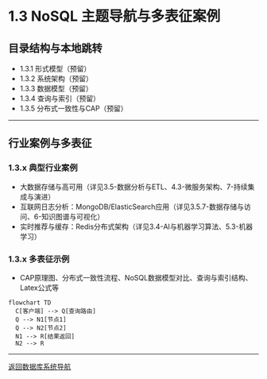 # 1.3 NoSQL 主题导航与多表征案例

## 目录结构与本地跳转

- 1.3.1 形式模型（预留）
- 1.3.2 系统架构（预留）
- 1.3.3 数据模型（预留）
- 1.3.4 查询与索引（预留）
- 1.3.5 分布式一致性与CAP（预留）

---

## 行业案例与多表征

### 1.3.x 典型行业案例

- 大数据存储与高可用（详见3.5-数据分析与ETL、4.3-微服务架构、7-持续集成与演进）
- 互联网日志分析：MongoDB/ElasticSearch应用（详见3.5.7-数据存储与访问、6-知识图谱与可视化）
- 实时推荐与缓存：Redis分布式架构（详见3.4-AI与机器学习算法、5.3-机器学习）

### 1.3.x 多表征示例

- CAP原理图、分布式一致性流程、NoSQL数据模型对比、查询与索引结构、Latex公式等

```mermaid
flowchart TD
  C[客户端] --> Q[查询路由]
  Q --> N1[节点1]
  Q --> N2[节点2]
  N1 --> R[结果返回]
  N2 --> R
```

---

[返回数据库系统导航](../README.md)
